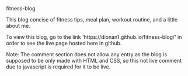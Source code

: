 <p>fitness-blog</p>

<p>This blog concise of fitness tips, meal plan, workout routine, and a little about me.</p>
<p></p>To view this blog, go to the link 'https://dionan1.github.io/fitness-blog/' in order to see the live page hosted here in github.
<p>Note: The comment section does not allow any entry as the blog is supposed to be only made with HTML and CSS, so this not live comment due to javascript is required for it to be live.</p>
